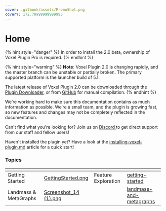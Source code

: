 ```yaml
---
cover: .gitbook/assets/PromoShot.png
coverY: 172.79999999999995
---
```


# Home

{% hint style="danger" %}
In order to install the 2.0 beta, ownership of Voxel Plugin Pro is required.
{% endhint %}

{% hint style="warning" %}
**Note:** Voxel Plugin 2.0 is changing rapidly, and the master branch can be unstable or partially broken. The primary supported platform is the launcher build of 5.1.

The latest release of Voxel Plugin 2.0 can be downloaded through the [Plugin Downloader](getting-started/installing-voxel-plugin.md), or from [GitHub](https://github.com/VoxelPlugin/VoxelPlugin/) for manual compilation.&#x20;
{% endhint %}

We’re working hard to make sure this documentation contains as much information as possible. We’re a small team, and the plugin is growing fast, so new features and changes may not be completely reflected in the documentation.

Can't find what you're looking for? Join us on [Discord ](http://discord.voxelplugin.com/)to get direct support from our staff and fellow users!

Haven't installed the plugin yet? Have a look at the [installing-voxel-plugin.md](getting-started/installing-voxel-plugin.md "mention") article for a quick start!

### Topics

<table data-card-size="large" data-view="cards"><thead><tr><th></th><th data-hidden data-card-cover data-type="files"></th><th data-hidden></th><th data-hidden data-card-target data-type="content-ref"></th></tr></thead><tbody><tr><td>Getting Started</td><td><a href=".gitbook/assets/GettingStarted.png">GettingStarted.png</a></td><td>Feature Exploration</td><td><a href="getting-started/">getting-started</a></td></tr><tr><td>Landmass &#x26; MetaGraphs</td><td><a href=".gitbook/assets/Screenshot_14 (1).png">Screenshot_14 (1).png</a></td><td></td><td><a href="landmass-and-metagraphs/">landmass-and-metagraphs</a></td></tr></tbody></table>
